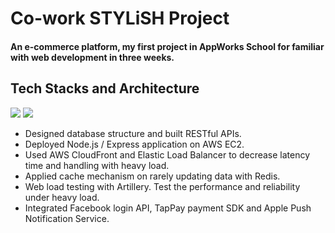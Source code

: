 # Co-work STYLiSH Project
#### An e-commerce platform, my first project in AppWorks School for familiar with web development in three weeks.

## Tech Stacks and Architecture
![](https://i.imgur.com/lDXtQk4.png)
![](https://i.imgur.com/weZEzo6.png)

- Designed database structure and built RESTful APIs.
- Deployed Node.js / Express application on AWS EC2.
- Used AWS CloudFront and Elastic Load Balancer to decrease latency time and handling with
heavy load.
- Applied cache mechanism on rarely updating data with Redis.
- Web load testing with Artillery. Test the performance and reliability under heavy load.
- Integrated Facebook login API, TapPay payment SDK and Apple Push Notification Service.
